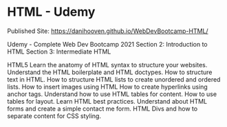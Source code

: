 # HTML - Udemy

Published Site: https://danihooven.github.io/WebDevBootcamp-HTML/

Udemy - Complete Web Dev Bootcamp 2021
  Section 2: Introduction to HTML
  Section 3: Intermediate HTML

HTML5
Learn the anatomy of HTML syntax to structure your websites.
Understand the HTML boilerplate and HTML doctypes.
How to structure text in HTML.
How to structure HTML lists to create unordered and ordered lists.
How to insert images using HTML
How to create hyperlinks using anchor tags.
Understand how to use HTML tables for content.
How to use tables for layout.
Learn HTML best practices.
Understand about HTML forms and create a simple contact me form.
HTML Divs and how to separate content for CSS styling.

